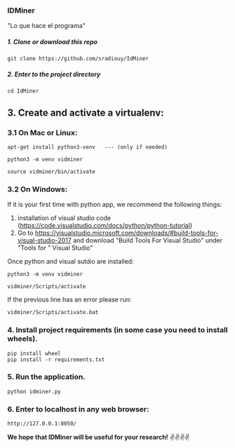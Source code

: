 ### IDMiner

"Lo que hace el programa"

##### 1. Clone or download this repo

```
git clone https://github.com/sradiouy/IdMiner
```

##### 2. Enter to the project directory

```
cd IdMiner
```

## 3. Create and activate a virtualenv:   


### 3.1 On Mac or Linux:

```
apt-get install python3-venv   --- (only if needed)

python3 -m venv vidminer

source vidminer/bin/activate
````

### 3.2 On Windows: 
 
 If it is your first time with python app, we recommend the following things: 
  
  1. installation of visual studio code (https://code.visualstudio.com/docs/python/python-tutorial)
  2. Go to https://visualstudio.microsoft.com/downloads/#build-tools-for-visual-studio-2017 and download "Build Tools For Visual Studio" under "Tools for " Visual Studio"

Once python and visual sutdio are installed:

```
python3 -m venv vidminer

vidminer/Scripts/activate 
````
If the previous line has an error please run:

```
vidminer/Scripts/activate.bat 

```

### 4. Install project requirements (in some case you need to install wheels).

```
pip install wheel
pip install -r requirements.txt
```

### 5. Run the application.

```
python idminer.py
```

### 6. Enter to localhost in any web browser:

````
http://127.0.0.1:8050/
````


**We hope that IDMiner will be useful for your research!** :v::v::v::v:
